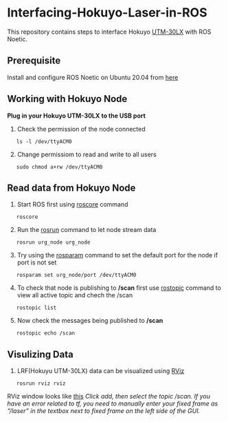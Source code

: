 # Interfacing-Hokuyo-Laser-in-ROS
This repository contains steps to interface Hokuyo [UTM-30LX](https://hokuyo-usa.com/products/lidar-obstacle-detection/utm-30lx) with ROS Noetic.
## Prerequisite
Install and configure ROS Noetic on Ubuntu 20.04 from [here](http://wiki.ros.org/noetic/Installation/Ubuntu)
## Working with Hokuyo Node
**Plug in your Hokuyo UTM-30LX to the USB port**<br />
1. Check the permission of the node connected<br />
```
   ls -l /dev/ttyACM0
```
2. Change permissiom to read and write to all users
```
   sudo chmod a+rw /dev/ttyACM0
```
## Read data from Hokuyo Node
1. Start ROS first using [roscore](http://wiki.ros.org/roscore) command 
```
   roscore
```
2. Run the [rosrun](http://wiki.ros.org/rosbash#rosrun) command to let node stream data 
```
   rosrun urg_node urg_node
```
3. Try using the [rosparam](http://wiki.ros.org/rosparam) command to set the default port for the node if port is not set
```
   rosparam set urg_node/port /dev/ttyACM0
```
4. To check that node is publishing to **/scan** first use [rostopic](http://wiki.ros.org/rostopic#:~:text=rostopic%20contains%20the%20rostopic%20command,and%20interacting%20with%20topics%20dynamically.) command to view all active topic and chech the /scan
```
   rostopic list
```
5. Now check the messages being published to **/scan**
```
   rostopic echo /scan
```
## Visulizing Data 
1. LRF(Hokuyu UTM-30LX) data can be visualized using [RViz](http://wiki.ros.org/rviz) 
```
   rosrun rviz rviz
```
RViz window looks like [this](https://ardupilot.org/dev/docs/ros-rviz.html)
*Click add, then select the topic /scan. If you have an error related to tf, you need to manually enter your fixed frame as “/laser” in the textbox next to fixed frame on the left side of the GUI.*

